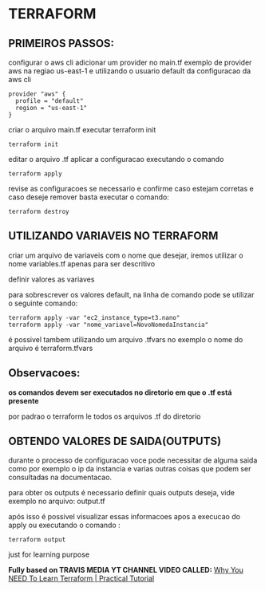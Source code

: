 # TERRAFORM

## PRIMEIROS PASSOS:
configurar o aws cli
adicionar um provider no main.tf
exemplo de provider aws na regiao us-east-1 e utilizando o usuario default da configuracao da aws cli
```
provider "aws" {
  profile = "default"
  region = "us-east-1"  
}
``` 
criar o arquivo main.tf
executar terraform init
```
terraform init
```
editar o arquivo .tf
aplicar a configuracao executando o comando 
```
terraform apply
```
revise as configuracoes se necessario e confirme caso estejam corretas
e caso deseje remover basta executar o comando:
 ```
 terraform destroy
 ```
## UTILIZANDO VARIAVEIS NO TERRAFORM
criar um arquivo de variaveis com o nome que desejar, iremos utilizar o nome variables.tf apenas para ser descritivo

definir valores as variaves

para sobrescrever os valores default, na linha de comando pode se utilizar o seguinte comando:
```
terraform apply -var "ec2_instance_type=t3.nano"
terraform apply -var "nome_variavel=NovoNomedaInstancia"
```

é possivel tambem utilizando um arquivo .tfvars
no exemplo o nome do arquivo é terraform.tfvars
## Observacoes: 
 **os comandos devem ser executados no diretorio em que o .tf está presente**

por padrao o terraform le todos os arquivos .tf do diretorio


## OBTENDO VALORES DE SAIDA(OUTPUTS)
durante o processo de configuracao voce pode necessitar de alguma saida como por exemplo o ip da instancia e varias outras coisas que podem ser consultadas na documentacao.

para obter os outputs é necessario definir quais outputs deseja, vide exemplo no arquivo: output.tf

após isso é possivel visualizar essas informacoes apos a execucao do apply ou executando o comando :
```
terraform output
```

just for learning purpose

 **Fully based on TRAVIS MEDIA YT CHANNEL VIDEO CALLED:**
  [Why You NEED To Learn Terraform | Practical Tutorial](https://www.youtube.com/watch?v=nvNqfgojocs)
